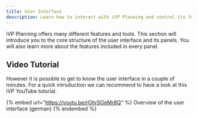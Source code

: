 ```yaml
---
title: User Interface
description: Learn how to interact with iVP Planning and control its features to work on your project.
---
```


iVP Planning offers many different features and tools. This section will introduce you to the core structure of the user interface and its panels. You will also learn more about the features included in every panel.

## Video Tutorial

However it is possible to get to know the user interface in a couple of minutes. For a quick introduction we can recommend to have a look at this iVP YouTube tutorial.

{% embed url="https://youtu.be/rOhrSOeMr8Q" %}
Overview of the user interface (german)
{% endembed %}
